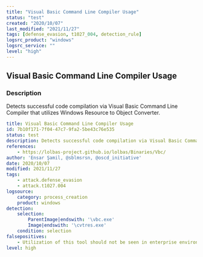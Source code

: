 ```yaml
---
title: "Visual Basic Command Line Compiler Usage"
status: "test"
created: "2020/10/07"
last_modified: "2021/11/27"
tags: [defense_evasion, t1027_004, detection_rule]
logsrc_product: "windows"
logsrc_service: ""
level: "high"
---
```


## Visual Basic Command Line Compiler Usage

### Description

Detects successful code compilation via Visual Basic Command Line Compiler that utilizes Windows Resource to Object Converter.

```yml
title: Visual Basic Command Line Compiler Usage
id: 7b10f171-7f04-47c7-9fa2-5be43c76e535
status: test
description: Detects successful code compilation via Visual Basic Command Line Compiler that utilizes Windows Resource to Object Converter.
references:
    - https://lolbas-project.github.io/lolbas/Binaries/Vbc/
author: 'Ensar Şamil, @sblmsrsn, @oscd_initiative'
date: 2020/10/07
modified: 2021/11/27
tags:
    - attack.defense_evasion
    - attack.t1027.004
logsource:
    category: process_creation
    product: windows
detection:
    selection:
        ParentImage|endswith: '\vbc.exe'
        Image|endswith: '\cvtres.exe'
    condition: selection
falsepositives:
    - Utilization of this tool should not be seen in enterprise environment
level: high

```
